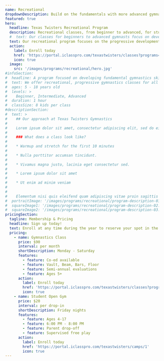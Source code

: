 ```yaml
---
name: Recreational
dropdownDescription: Build on the fundamentals with more advanced gymnastics skills.
featured: true
hero:
  headline: Texas Twisters Recreational Program
  description: Recreational classes, from beginner to advanced, for students age 5+ with a focus on developing and refining fundamental gymnastics skills on bars, beam, floor, vault, and trampolines.
  #  text: Our classes for beginners to advanced gymnasts focus on developing fundamental skills on the vault, uneven bars, beam, and floor. Gymnasts will enjoy learning new skills, making new friends, and discovering the importance of teamwork.
  text: Our recreational program focuses on the progressive development of gymnastics skills from the ground up, all while gaining confidence, coordination, flexibility, and strength.
  action:
    label: Enroll today
    href: 'https://portal.iclasspro.com/texastwisters/classes?programs=16'
    icon: true
  image:
    src: '/images/programs/recreational/hero.jpg'
#infoSection:
#  headline: A program focused on developing fundamental gymnastics skills
#  text: We offer recreational, progressive gymnastics classes for all experience levels. Contact us today to schedule an evaluation and find the perfect fit!
#  ages: 5 - 18 years old
#  levels: >
#    Beginner, Intermediate, Advanced
#  duration: 1 hour
#  classSize: 8 kids per class
#descriptionSection:
#  text: >
#    ## Our approach at Texas Twisters Gymnastics
#
#    Lorem ipsum dolor sit amet, consectetur adipiscing elit, sed do eiusmod tempor incididunt ut labore et dolore magna aliqua. Nisl pretium fusce id velit ut. Id porta nibh venenatis cras sed felis eget velit. Ut morbi tincidunt augue interdum velit. Ipsum faucibus vitae aliquet nec ullamcorper sit amet. Viverra orci sagittis eu volutpat odio facilisis mauris. Diam quis enim lobortis scelerisque fermentum. Viverra mauris in aliquam sem fringilla.
#
#    ### What does a class look like?
#
#    * Warmup and stretch for the first 10 minutes
#
#    * Nulla porttitor accumsan tincidunt.
#
#    * Vivamus magna justo, lacinia eget consectetur sed.
#
#    * Lorem ipsum dolor sit amet
#
#    * Ut enim ad minim veniam
#
#
#    Elementum nisi quis eleifend quam adipiscing vitae proin sagittis nisl. Viverra vitae congue eu consequat ac felis donec et odio. Euismod nisi porta lorem mollis aliquam ut porttitor. Sed nisi lacus sed viverra tellus. Augue lacus viverra vitae congue eu consequat ac felis donec. Elementum pulvinar etiam non quam lacus. Ut venenatis tellus in metus vulputate. Ultrices dui sapien eget mi proin sed libero enim. Id velit ut tortor pretium viverra suspendisse.
#  portraitImage: '/images/programs/recreational/program-description-01.jpg'
#  squareImage1: '/images/programs/recreational/program-description-02.jpg'
#  squareImage2: '/images/programs/recreational/program-description-03.jpg'
pricingSection:
  tagline: Membership & Pricing
  headline: Sign up today!
  text: Enroll at any time during the year to reserve your spot in the class. Advanced classes will require an evaluation. Please contact us to schedule. We look forward to having you join us!
  pricing:
    - name: Gymnastics Class
      price: $90
      interval: per month
      shortDescription: Monday - Saturday
      features:
        - feature: Co-ed available
        - feature: Vault, Beam, Bars, Floor
        - feature: Semi-annual evaluations
        - feature: Ages 5+
      action:
        label: Enroll today
        href: 'https://portal.iclasspro.com/texastwisters/classes?programs=16'
        icon: true
    - name: Student Open Gym
      price: $20
      interval: per drop-in
      shortDescription: Friday nights
      features:
        - feature: Ages 4-17
        - feature: 6:00 PM - 8:00 PM
        - feature: Parent drop-off
        - feature: Supervised free play
      action:
        label: Enroll today
        href: 'https://portal.iclasspro.com/texastwisters/camps/1'
        icon: true
---
```

